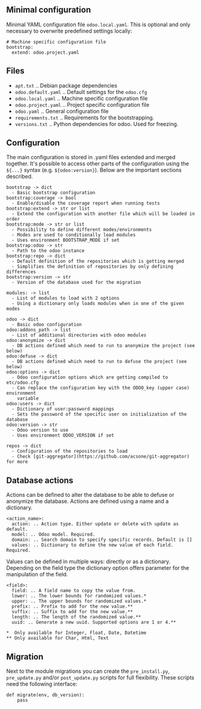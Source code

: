 Minimal configuration
---------------------

Minimal YAML configuration file `odoo.local.yaml`. This is optional and only
necessary to overwrite predefined settings locally:

```
# Machine specific configuration file
bootstrap:
  extend: odoo.project.yaml
```

Files
-----
* `apt.txt` .. Debian package dependencies
* `odoo.default.yaml` .. Default settings for the `odoo.cfg`
* `odoo.local.yaml` .. Machine specific configuration file
* `odoo.project.yaml` .. Project specific configuration file
* `odoo.yaml` .. General configuration file
* `requirements.txt` .. Requirements for the bootstrapping.
* `versions.txt` .. Python dependencies for odoo. Used for freezing.

Configuration
-------------

The main configuration is stored in .yaml files extended and merged together.
It's possible to access other parts of the configuration using the `${...}`
syntax (e.g. `${odoo:version}`). Below are the important sections described.

```
bootstrap -> dict
  - Basic bootstrap configuration
bootstrap:coverage -> bool
  - Enable/disable the coverage report when running tests
bootstrap:extend -> str or list
  - Extend the configuration with another file which will be loaded in order
bootstrap:mode -> str or list
  - Possibility to define different modes/environments
  - Modes are used to conditionally load modules
  - Uses environment BOOTSTRAP_MODE if set
bootstrap:odoo -> str
  - Path to the odoo instance
bootstrap:repo -> dict
  - Default definition of the repositories which is getting merged
  - Simplifies the definition of repositories by only defining differences
bootstrap:version -> str
  - Version of the database used for the migration

modules: -> list
  - List of modules to load with 2 options
  - Using a dictionary only loads modules when in one of the given modes

odoo -> dict
  - Basic odoo configuration
odoo:addons_path -> list
  - List of additional directories with odoo modules
odoo:anonymize -> dict
  - DB actions defined which need to run to anonymize the project (see below)
odoo:defuse -> dict
  - DB actions defined which need to run to defuse the project (see below)
odoo:options -> dict
  - Odoo configuration options which are getting compiled to etc/odoo.cfg
  - Can replace the configuration key with the ODOO_key (upper case) environment
    variable
odoo:users -> dict
  - Dictionary of user:password mappings
  - Sets the password of the specific user on initialization of the database
odoo:version -> str
  - Odoo version to use
  - Uses environment ODOO_VERSION if set

repos -> dict
  - Configuration of the repositories to load
  - Check [git-aggregator](https://github.com/acsone/git-aggregator) for more
```

Database actions
----------------

Actions can be defined to alter the database to be able to defuse or anonymize
the database. Actions are defined using a name and a dictionary.

```
<action_name>:
  action: .. Action type. Either update or delete with update as default.
  model: .. Odoo model. Required.
  domain: .. Search domain to specify specific records. Default is []
  values: .. Dictionary to define the new value of each field. Required.
```

Values can be defined in multiple ways: directly or as a dictionary. Depending
on the field type the dictionary option offers parameter for the manipulation of
the field.

```
<field>:
  field: .. A field name to copy the value from.
  lower: .. The lower bounds for randomized values.*
  upper: .. The upper bounds for randomized values.*
  prefix: .. Prefix to add for the new value.**
  suffix: .. Suffix to add for the new value.**
  length: .. The length of the randomized value.**
  uuid: .. Generate a new uuid. Supported options are 1 or 4.**

*  Only available for Integer, Float, Date, Datetime
** Only available for Char, Html, Text
```

Migration
---------

Next to the module migrations you can create the `pre_install.py`,
`pre_update.py` and/or `post_update.py` scripts for full flexibility. These
scripts need the following interface:

```
def migrate(env, db_version):
    pass
```
